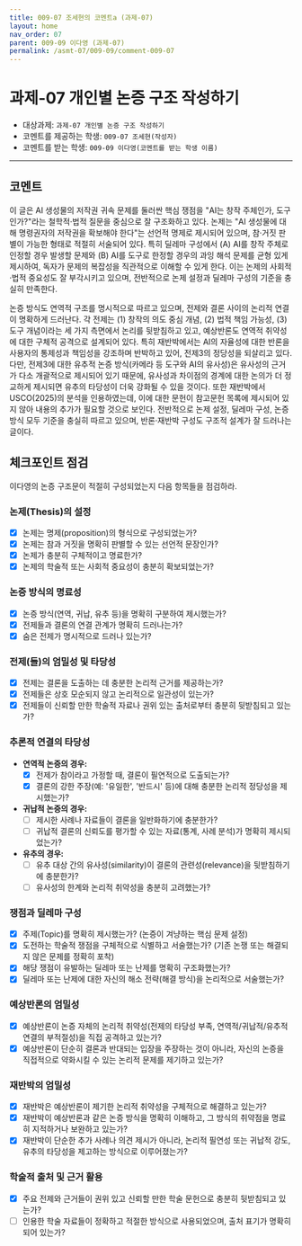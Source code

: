 ```yaml
---
title: 009-07 조세현의 코멘트a (과제-07) 
layout: home
nav_order: 07
parent: 009-09 이다영 (과제-07)
permalink: /asmt-07/009-09/comment-009-07
---
```


# 과제-07 개인별 논증 구조 작성하기

- 대상과제: `과제-07 개인별 논증 구조 작성하기`
- 코멘트를 제공하는 학생: `009-07 조세현(작성자)` 
- 코멘트를 받는 학생: `009-09 이다영(코멘트를 받는 학생 이름)` 

---

## 코멘트

이 글은 AI 생성물의 저작권 귀속 문제를 둘러싼 핵심 쟁점을 "AI는 창작 주체인가, 도구인가?"라는 철학적·법적 질문을 중심으로 잘 구조화하고 있다. 논제는 "AI 생성물에 대해 명령권자의 저작권을 확보해야 한다"는 선언적 명제로 제시되어 있으며, 참·거짓 판별이 가능한 형태로 적절히 서술되어 있다. 
특히 딜레마 구성에서 (A) AI를 창작 주체로 인정할 경우 발생할 문제와 (B) AI를 도구로 한정할 경우의 과잉 해석 문제를 균형 있게 제시하여, 독자가 문제의 복잡성을 직관적으로 이해할 수 있게 한다. 이는 논제의 사회적·법적 중요성도 잘 부각시키고 있으며, 전반적으로 논제 설정과 딜레마 구성의 기준을 충실히 만족한다.

논증 방식도 연역적 구조를 명시적으로 따르고 있으며, 전제와 결론 사이의 논리적 연결이 명확하게 드러난다. 각 전제는 (1) 창작의 의도 중심 개념, (2) 법적 책임 가능성, (3) 도구 개념이라는 세 가지 측면에서 논리를 뒷받침하고 있고, 예상반론도 연역적 취약성에 대한 구체적 공격으로 설계되어 있다. 특히 재반박에서는 AI의 자율성에 대한 반론을 사용자의 통제성과 책임성을 강조하며 반박하고 있어, 전제3의 정당성을 되살리고 있다. 다만, 전제3에 대한 유추적 논증 방식(카메라 등 도구와 AI의 유사성)은 유사성의 근거가 다소 개괄적으로 제시되어 있기 때문에, 유사성과 차이점의 경계에 대한 논의가 더 정교하게 제시되면 유추의 타당성이 더욱 강화될 수 있을 것이다. 또한 재반박에서 USCO(2025)의 분석을 인용하였는데, 이에 대한 문헌이 참고문헌 목록에 제시되어 있지 않아 내용의 추가가 필요할 것으로 보인다. 
전반적으로 논제 설정, 딜레마 구성, 논증 방식 모두 기준을 충실히 따르고 있으며, 반론·재반박 구성도 구조적 설계가 잘 드러나는 글이다.

## 체크포인트 점검

이다영의 논증 구조문이 적절히 구성되었는지 다음 항목들을 점검하라.

### **논제(Thesis)의 설정**
- [x] 논제는 명제(proposition)의 형식으로 구성되었는가?
- [x] 논제는 참과 거짓을 명확히 판별할 수 있는 선언적 문장인가?
- [x] 논제가 충분히 구체적이고 명료한가?
- [x] 논제의 학술적 또는 사회적 중요성이 충분히 확보되었는가?

### **논증 방식의 명료성**
- [x] 논증 방식(연역, 귀납, 유추 등)을 명확히 구분하여 제시했는가?
- [x] 전제들과 결론의 연결 관계가 명확히 드러나는가?
- [x] 숨은 전제가 명시적으로 드러나 있는가?

### **전제(들)의 엄밀성 및 타당성**
- [x] 전제는 결론을 도출하는 데 충분한 논리적 근거를 제공하는가?
- [x] 전제들은 상호 모순되지 않고 논리적으로 일관성이 있는가?
- [x] 전제들이 신뢰할 만한 학술적 자료나 권위 있는 출처로부터 충분히 뒷받침되고 있는가?

### **추론적 연결의 타당성**
- **연역적 논증의 경우:**
  - [x] 전제가 참이라고 가정할 때, 결론이 필연적으로 도출되는가?
  - [x] 결론의 강한 주장(예: '유일한', '반드시' 등)에 대해 충분한 논리적 정당성을 제시했는가?

- **귀납적 논증의 경우:**
  - [ ] 제시한 사례나 자료들이 결론을 일반화하기에 충분한가?
  - [ ] 귀납적 결론의 신뢰도를 평가할 수 있는 자료(통계, 사례 분석)가 명확히 제시되었는가?

- **유추의 경우:**
  - [ ] 유추 대상 간의 유사성(similarity)이 결론의 관련성(relevance)을 뒷받침하기에 충분한가?
  - [ ] 유사성의 한계와 논리적 취약성을 충분히 고려했는가?

### **쟁점과 딜레마 구성**
- [x] 주제(Topic)를 명확히 제시했는가? (논증이 겨냥하는 핵심 문제 설정)
- [x] 도전하는 학술적 쟁점을 구체적으로 식별하고 서술했는가? (기존 논쟁 또는 해결되지 않은 문제를 정확히 포착)
- [x] 해당 쟁점이 유발하는 딜레마 또는 난제를 명확히 구조화했는가?
- [x] 딜레마 또는 난제에 대한 자신의 해소 전략(해결 방식)을 논리적으로 서술했는가?

### **예상반론의 엄밀성**
- [x] 예상반론이 논증 자체의 논리적 취약성(전제의 타당성 부족, 연역적/귀납적/유추적 연결의 부적절성)을 직접 공격하고 있는가?
- [x] 예상반론이 단순히 결론과 반대되는 입장을 주장하는 것이 아니라, 자신의 논증을 직접적으로 약화시킬 수 있는 논리적 문제를 제기하고 있는가?

### **재반박의 엄밀성**
- [x] 재반박은 예상반론이 제기한 논리적 취약성을 구체적으로 해결하고 있는가?
- [x] 재반박이 예상반론과 같은 논증 방식을 명확히 이해하고, 그 방식의 취약점을 명료히 지적하거나 보완하고 있는가?
- [x] 재반박이 단순한 추가 사례나 의견 제시가 아니라, 논리적 필연성 또는 귀납적 강도, 유추의 타당성을 제고하는 방식으로 이루어졌는가?

### **학술적 출처 및 근거 활용**
- [x] 주요 전제와 근거들이 권위 있고 신뢰할 만한 학술 문헌으로 충분히 뒷받침되고 있는가?
- [ ] 인용한 학술 자료들이 정확하고 적절한 방식으로 사용되었으며, 출처 표기가 명확히 되어 있는가?
